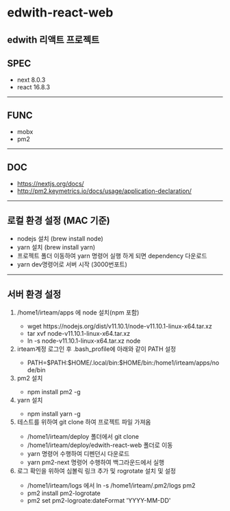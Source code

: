 # edwith-react-web
edwith 리액트 프로젝트
---
## SPEC
- next 8.0.3
- react 16.8.3
---
## FUNC
- mobx  
- pm2
---
## DOC
- https://nextjs.org/docs/
- http://pm2.keymetrics.io/docs/usage/application-declaration/
---
## 로컬 환경 설정 (MAC 기준)
- nodejs 설치 (brew install node)
- yarn 설치 (brew install yarn)
- 프로젝트 폴더 이동하여 yarn 명령어 실행 하게 되면 dependency 다운로드
- yarn dev명령어로 서버 시작 (3000번포트)
---
## 서버 환경 설정
<ol> 
  <li>/home1/irteam/apps 에 node 설치(npm 포함)</li>
  <ul>
    <li>wget https://nodejs.org/dist/v11.10.1/node-v11.10.1-linux-x64.tar.xz</li>
    <li>tar xvf node-v11.10.1-linux-x64.tar.xz</li>
    <li>ln -s node-v11.10.1-linux-x64.tar.xz node</li>
  </ul>

  <li>irteam계정 로그인 후 .bash_profile에 아래와 같이 PATH 설정</li>
  <ul>
    <li>PATH=$PATH:$HOME/.local/bin:$HOME/bin:/home1/irteam/apps/node/bin</li>
  </ul>

  <li>pm2 설치</li>
  <ul>
    <li>npm install pm2 -g</li>
  </ul>

  <li>yarn 설치</li>
  <ul>
    <li>npm install yarn -g</li>
  </ul>

  <li>테스트를 위하여 git clone 하여 프로젝트 파일 가져옴</li>
  <ul>
    <li>/home1/irteam/deploy 폴더에서 git clone</li>
    <li>/home1/irteam/deploy/edwith-react-web 폴더로 이동</li>
    <li>yarn 명령어 수행하여 디펜던시 다운로드</li>
    <li>yarn pm2-next 명령어 수행하여 백그라운드에서 실행</li>
  </ul>

  <li>로그 확인을 위하여 심볼릭 링크 추가 및 rogrotate 설치 및 설정</li>
  <ul>
    <li>/home1/irteam/logs 에서 ln -s /home1/irteam/.pm2/logs pm2</li>
    <li>pm2 install pm2-logrotate</li>
    <li>pm2 set pm2-logroate:dateFormat 'YYYY-MM-DD'</li>
  </ul>
</ol>
